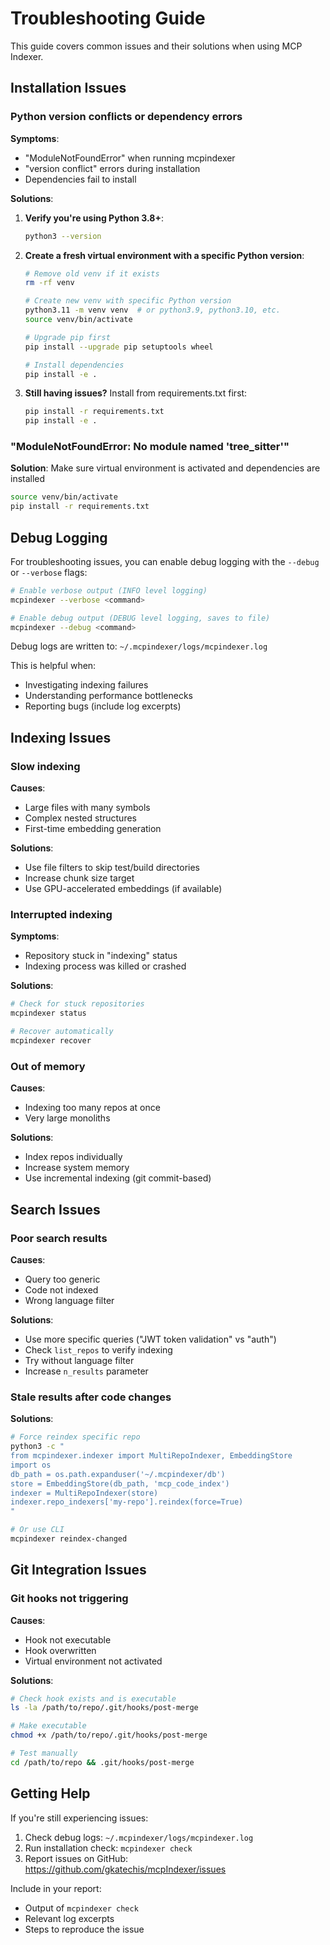 # Troubleshooting Guide

This guide covers common issues and their solutions when using MCP Indexer.

## Installation Issues

### Python version conflicts or dependency errors

**Symptoms**:
- "ModuleNotFoundError" when running mcpindexer
- "version conflict" errors during installation
- Dependencies fail to install

**Solutions**:

1. **Verify you're using Python 3.8+**:
   ```bash
   python3 --version
   ```

2. **Create a fresh virtual environment with a specific Python version**:
   ```bash
   # Remove old venv if it exists
   rm -rf venv

   # Create new venv with specific Python version
   python3.11 -m venv venv  # or python3.9, python3.10, etc.
   source venv/bin/activate

   # Upgrade pip first
   pip install --upgrade pip setuptools wheel

   # Install dependencies
   pip install -e .
   ```

3. **Still having issues?** Install from requirements.txt first:
   ```bash
   pip install -r requirements.txt
   pip install -e .
   ```

### "ModuleNotFoundError: No module named 'tree_sitter'"

**Solution**: Make sure virtual environment is activated and dependencies are installed

```bash
source venv/bin/activate
pip install -r requirements.txt
```

## Debug Logging

For troubleshooting issues, you can enable debug logging with the `--debug` or `--verbose` flags:

```bash
# Enable verbose output (INFO level logging)
mcpindexer --verbose <command>

# Enable debug output (DEBUG level logging, saves to file)
mcpindexer --debug <command>
```

Debug logs are written to: `~/.mcpindexer/logs/mcpindexer.log`

This is helpful when:
- Investigating indexing failures
- Understanding performance bottlenecks
- Reporting bugs (include log excerpts)

## Indexing Issues

### Slow indexing

**Causes**:
- Large files with many symbols
- Complex nested structures
- First-time embedding generation

**Solutions**:
- Use file filters to skip test/build directories
- Increase chunk size target
- Use GPU-accelerated embeddings (if available)

### Interrupted indexing

**Symptoms**:
- Repository stuck in "indexing" status
- Indexing process was killed or crashed

**Solutions**:
```bash
# Check for stuck repositories
mcpindexer status

# Recover automatically
mcpindexer recover
```

### Out of memory

**Causes**:
- Indexing too many repos at once
- Very large monoliths

**Solutions**:
- Index repos individually
- Increase system memory
- Use incremental indexing (git commit-based)

## Search Issues

### Poor search results

**Causes**:
- Query too generic
- Code not indexed
- Wrong language filter

**Solutions**:
- Use more specific queries ("JWT token validation" vs "auth")
- Check `list_repos` to verify indexing
- Try without language filter
- Increase `n_results` parameter

### Stale results after code changes

**Solutions**:
```bash
# Force reindex specific repo
python3 -c "
from mcpindexer.indexer import MultiRepoIndexer, EmbeddingStore
import os
db_path = os.path.expanduser('~/.mcpindexer/db')
store = EmbeddingStore(db_path, 'mcp_code_index')
indexer = MultiRepoIndexer(store)
indexer.repo_indexers['my-repo'].reindex(force=True)
"

# Or use CLI
mcpindexer reindex-changed
```

## Git Integration Issues

### Git hooks not triggering

**Causes**:
- Hook not executable
- Hook overwritten
- Virtual environment not activated

**Solutions**:
```bash
# Check hook exists and is executable
ls -la /path/to/repo/.git/hooks/post-merge

# Make executable
chmod +x /path/to/repo/.git/hooks/post-merge

# Test manually
cd /path/to/repo && .git/hooks/post-merge
```

## Getting Help

If you're still experiencing issues:
1. Check debug logs: `~/.mcpindexer/logs/mcpindexer.log`
2. Run installation check: `mcpindexer check`
3. Report issues on GitHub: https://github.com/gkatechis/mcpIndexer/issues

Include in your report:
- Output of `mcpindexer check`
- Relevant log excerpts
- Steps to reproduce the issue
